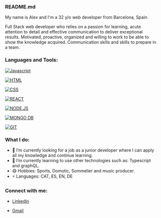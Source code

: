 ### README.md

My name is Alex and I'm a 32 y/o web developer from Barcelona, Spain.

Full Stack web developer who relies on a passion for learning, acute attention to detail and effective communication to deliver exceptional results. Motivated, proactive, organized and willing to work to be able to show the knowledge acquired. Communication skills and skills to prepare in a team.

### Languages and Tools:

[![Javascript](https://upload.wikimedia.org/wikipedia/commons/thumb/9/99/Unofficial_JavaScript_logo_2.svg/1200px-Unofficial_JavaScript_logo_2.svg.png)](https://developer.mozilla.org/en-US/docs/Web/JavaScript)

[![HTML](https://img2.freepng.es/20180320/dde/kisspng-web-development-html-css3-canvas-element-web-desig-w3c-html5-logo-5ab0c840061922.801355261521535040025.jpg)](https://es.wikipedia.org/wiki/HTML)

[![CSS](https://w7.pngwing.com/pngs/604/592/png-transparent-css3-cascading-style-sheets-logo-html-beautify-blue-angle-text-thumbnail.png)](https://es.wikipedia.org/wiki/css)

[![REACT](https://e7.pngegg.com/pngimages/359/101/png-clipart-aperture-laboratories-science-technology-laboratory-portal-science-blue-text-thumbnail.png)](https://es.wikipedia.org/wiki/react)

[![NODE.JS](https://img2.freepng.es/20180622/uv/kisspng-node-js-express-js-javascript-redis-mean-node-js-5b2d0123ca95c5.3187062015296760678298.jpg)](https://es.wikipedia.org/wiki/Node.js)

[![MONGO DB](https://pngset.com/images/mongodb-atlas-hits-amazon-web-services-marketplace-leaf-plant-balloon-sprout-transparent-png-2110680.png)](https://es.wikipedia.org/wiki/MongoDB)

[![GIT](https://img2.freepng.es/20190130/iyf/kisspng-logo-product-design-brand-git-colophon-amit-dhamu-writes-code-5c522212db4537.9244855115488865468981.jpg)](https://git-scm.com/)

### What I do:

- 🔭 I’m currently looking for a job as a junior developer where I can apply all my knowledge and continue learning.
- 🌱 I’m currently learning to use other technologies such as: Typescript and graphQL.  
- 😄 Hobbies: Sports, Domotic, Sommelier and music producer.
- ⚡ Languages: CAT, ES, EN, DE

### Connect with me:

- [Linkedin](https://www.linkedin.com/in/alexfortiana/)

- [Gmail](https://mail.google.com/mail/?view=cm&source=mailto&to=[alexfortiana@gmail.com])



